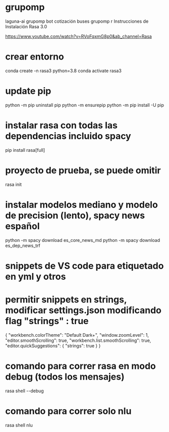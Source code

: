 # grupomp
laguna-ai grupomp
bot cotización buses grupomp
r
Instrucciones de Instalación Rasa 3.0

https://www.youtube.com/watch?v=RVoFqxmG8p0&ab_channel=Rasa
# crear entorno
conda create -n rasa3 python=3.8
conda activate rasa3
# update pip
python -m pip uninstall pip
python -m ensurepip
python -m pip install -U pip

# instalar rasa con todas las dependencias incluido spacy
pip install rasa[full]

# proyecto de prueba, se puede omitir
rasa init

# instalar modelos mediano y modelo de precision (lento), spacy news español
python -m spacy download es_core_news_md
python -m spacy download es_dep_news_trf


# snippets de VS code para etiquetado en yml y otros
# permitir snippets en strings, modificar settings.json modificando flag "strings" : true
{
    "workbench.colorTheme": "Default Dark+",
    "window.zoomLevel": 1,
    "editor.smoothScrolling": true,
    "workbench.list.smoothScrolling": true,
    "editor.quickSuggestions":
    {
        "strings": true
    }
} 

# comando para correr rasa en modo debug (todos los mensajes)
rasa shell --debug

# comando para correr solo nlu
rasa shell nlu